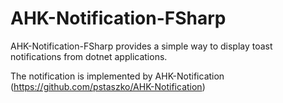 # AHK-Notification-FSharp

AHK-Notification-FSharp provides a simple way to display toast notifications from dotnet applications.

The notification is implemented by AHK-Notification (https://github.com/pstaszko/AHK-Notification)